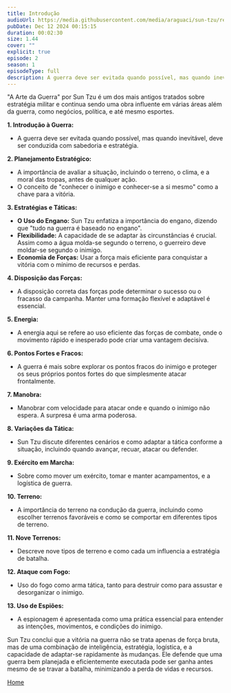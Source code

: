 ```yaml
---
title: Introdução
audioUrl: https://media.githubusercontent.com/media/araguaci/sun-tzu/refs/heads/main/public/audio/01-introducao.mp3
pubDate: Dec 12 2024 00:15:15
duration: 00:02:30
size: 1.44
cover: ""
explicit: true
episode: 2
season: 1
episodeType: full
description: A guerra deve ser evitada quando possível, mas quando inevitável, deve ser conduzida com sabedoria e estratégia.
---
```


"A Arte da Guerra" por Sun Tzu é um dos mais antigos tratados sobre estratégia militar e continua sendo uma obra influente em várias áreas além da guerra, como negócios, política, e até mesmo esportes.

**1. Introdução à Guerra:**
   - A guerra deve ser evitada quando possível, mas quando inevitável, deve ser conduzida com sabedoria e estratégia.

**2. Planejamento Estratégico:**
   - A importância de avaliar a situação, incluindo o terreno, o clima, e a moral das tropas, antes de qualquer ação.
   - O conceito de "conhecer o inimigo e conhecer-se a si mesmo" como a chave para a vitória.

**3. Estratégias e Táticas:**
   - **O Uso do Engano:** Sun Tzu enfatiza a importância do engano, dizendo que "tudo na guerra é baseado no engano".
   - **Flexibilidade:** A capacidade de se adaptar às circunstâncias é crucial. Assim como a água molda-se segundo o terreno, o guerreiro deve moldar-se segundo o inimigo.
   - **Economia de Forças:** Usar a força mais eficiente para conquistar a vitória com o mínimo de recursos e perdas.

**4. Disposição das Forças:**
   - A disposição correta das forças pode determinar o sucesso ou o fracasso da campanha. Manter uma formação flexível e adaptável é essencial.

**5. Energia:**
   - A energia aqui se refere ao uso eficiente das forças de combate, onde o movimento rápido e inesperado pode criar uma vantagem decisiva.

**6. Pontos Fortes e Fracos:**
   - A guerra é mais sobre explorar os pontos fracos do inimigo e proteger os seus próprios pontos fortes do que simplesmente atacar frontalmente.

**7. Manobra:**
   - Manobrar com velocidade para atacar onde e quando o inimigo não espera. A surpresa é uma arma poderosa.

**8. Variações da Tática:**
   - Sun Tzu discute diferentes cenários e como adaptar a tática conforme a situação, incluindo quando avançar, recuar, atacar ou defender.

**9. Exército em Marcha:**
   - Sobre como mover um exército, tomar e manter acampamentos, e a logística de guerra.

**10. Terreno:**
   - A importância do terreno na condução da guerra, incluindo como escolher terrenos favoráveis e como se comportar em diferentes tipos de terreno.

**11. Nove Terrenos:**
   - Descreve nove tipos de terreno e como cada um influencia a estratégia de batalha.

**12. Ataque com Fogo:**
   - Uso do fogo como arma tática, tanto para destruir como para assustar e desorganizar o inimigo.

**13. Uso de Espiões:**
   - A espionagem é apresentada como uma prática essencial para entender as intenções, movimentos, e condições do inimigo.

Sun Tzu conclui que a vitória na guerra não se trata apenas de força bruta, mas de uma combinação de inteligência, estratégia, logística, e a capacidade de adaptar-se rapidamente às mudanças. Ele defende que uma guerra bem planejada e eficientemente executada pode ser ganha antes mesmo de se travar a batalha, minimizando a perda de vidas e recursos.

<div class="text-center mt-16">
  <a class="btn btn-accent mt-9" href="/">Home</a>
</div>